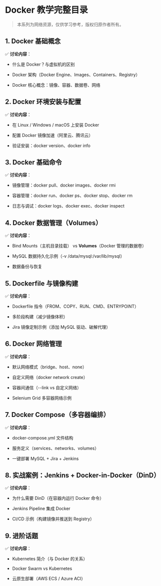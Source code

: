 # **Docker 教学完整目录**

> 本系列为网络资源，仅供学习参考，版权归原作者所有。

## **1. Docker 基础概念**

✅ **讨论内容**：

- 什么是 Docker？与虚拟机的区别

- Docker 架构（Docker Engine、Images、Containers、Registry）

- Docker 核心概念：镜像、容器、数据卷、网络

## **2. Docker 环境安装与配置**

✅ **讨论内容**：

- 在 Linux / Windows / macOS 上安装 Docker

- 配置 Docker 镜像加速（阿里云、腾讯云）

- 验证安装：docker version、docker info

## **3. Docker 基础命令**

✅ **讨论内容**：

- 镜像管理：docker pull、docker images、docker rmi

- 容器管理：docker run、docker ps、docker stop、docker rm

- 日志与调试：docker logs、docker exec、docker inspect

## **4. Docker 数据管理（Volumes）**

✅ **讨论内容**：

- Bind Mounts（主机目录挂载） vs **Volumes**（Docker 管理的数据卷）

- MySQL 数据持久化示例（-v /data/mysql:/var/lib/mysql）

- 数据备份与恢复

## **5. Dockerfile 与镜像构建**

✅ **讨论内容**：

- Dockerfile 指令（FROM、COPY、RUN、CMD、ENTRYPOINT）

- 多阶段构建（减少镜像体积）

- Jira 镜像定制示例（添加 MySQL 驱动、破解代理）

## **6. Docker 网络管理**

✅ **讨论内容**：

- 默认网络模式（bridge、host、none）

- 自定义网络（docker network create）

- 容器间通信（--link vs 自定义网络）

- Selenium Grid 多容器网络示例

## **7. Docker Compose（多容器编排）**

✅ **讨论内容**：

- docker-compose.yml 文件结构

- 服务定义（services、networks、volumes）

- 一键部署 MySQL + Jira + Jenkins

## **8. 实战案例：Jenkins + Docker-in-Docker（DinD）**

✅ **讨论内容**：

- 为什么需要 DinD（在容器内运行 Docker 命令）

- Jenkins Pipeline 集成 Docker

- CI/CD 示例（构建镜像并推送到 Registry）

## **9. 进阶话题**

✅ **讨论内容**：

- Kubernetes 简介（与 Docker 的关系）

- Docker Swarm vs Kubernetes

- 云原生部署（AWS ECS / Azure ACI）